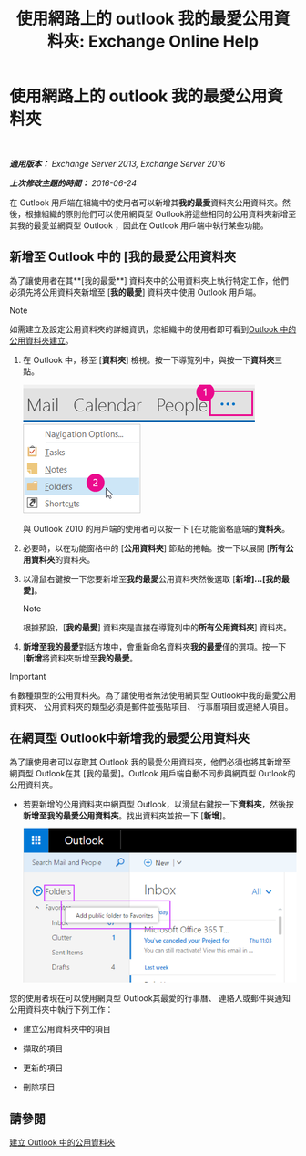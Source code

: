 ﻿---
title: '使用網路上的 outlook 我的最愛公用資料夾: Exchange Online Help'
TOCTitle: 使用網路上的 outlook 我的最愛公用資料夾
ms:assetid: f6f1db72-4465-4eb8-b525-ac2c1fa10a69
ms:mtpsurl: https://technet.microsoft.com/zh-tw/library/Dn948177(v=EXCHG.150)
ms:contentKeyID: 65180698
ms.date: 05/23/2018
mtps_version: v=EXCHG.150
ms.translationtype: MT
---

# 使用網路上的 outlook 我的最愛公用資料夾

 

_**適用版本：** Exchange Server 2013, Exchange Server 2016_

_**上次修改主題的時間：** 2016-06-24_

在 Outlook 用戶端在組織中的使用者可以新增其**我的最愛**資料夾公用資料夾。然後，根據組織的原則他們可以使用網頁型 Outlook將這些相同的公用資料夾新增至其我的最愛並網頁型 Outlook ，因此在 Outlook 用戶端中執行某些功能。

## 新增至 Outlook 中的 \[我的最愛公用資料夾

為了讓使用者在其**\[我的最愛**\] 資料夾中的公用資料夾上執行特定工作，他們必須先將公用資料夾新增至 \[**我的最愛**\] 資料夾中使用 Outlook 用戶端。


> [!NOTE]  
> 如需建立及設定公用資料夾的詳細資訊，您組織中的使用者即可看到<a href="https://support.office.com/en-us/article/create-a-public-folder-in-outlook-d5981360-28d3-4c8f-a373-c98ae570420a?ui=en-us%26rs=en-us%26ad=us">Outlook 中的公用資料夾建立</a>。




1.  在 Outlook 中，移至 \[**資料夾**\] 檢視。按一下導覽列中，與按一下**資料夾**三點。
    
    ![Outlook 2013 導覽列中的省略符號](images/Dn948177.7a949ccd-f0e0-4d20-aa4d-f97ae5c6fdff(EXCHG.150).png "Outlook 2013 導覽列中的省略符號")  
    ![存取資料夾的Outlook 2013 導覽列功能表](images/Dn948177.aaedd8fa-8a30-4e96-b4de-9625cd62e2b9(EXCHG.150).png "存取資料夾的Outlook 2013 導覽列功能表")  
    
    與 Outlook 2010 的用戶端的使用者可以按一下 \[在功能窗格底端的**資料夾**。

2.  必要時，以在功能窗格中的 \[**公用資料夾**\] 節點的捲軸。按一下以展開 \[**所有公用資料夾**的資料夾。

3.  以滑鼠右鍵按一下您要新增至**我的最愛**公用資料夾然後選取 \[**新增\]...\[我的最愛\]**。
    
    > [!NOTE]  
    > 根據預設，[<strong>我的最愛</strong>] 資料夾是直接在導覽列中的<strong>所有公用資料夾</strong>] 資料夾。


4.  **新增至我的最愛**對話方塊中，會重新命名資料夾**我的最愛**僅的選項。按一下 \[**新增**將資料夾新增至**我的最愛**。


> [!IMPORTANT]  
> 有數種類型的公用資料夾。為了讓使用者無法使用網頁型 Outlook中我的最愛公用資料夾、 公用資料夾的類型必須是郵件並張貼項目、 行事曆項目或連絡人項目。




## 在網頁型 Outlook中新增我的最愛公用資料夾

為了讓使用者可以存取其 Outlook 我的最愛公用資料夾，他們必須也將其新增至網頁型 Outlook在其 \[我的最愛\]。Outlook 用戶端自動不同步與網頁型 Outlook的公用資料夾。

  - 若要新增的公用資料夾中網頁型 Outlook，以滑鼠右鍵按一下**資料夾**，然後按**新增至我的最愛公用資料夾**。找出資料夾並按一下 \[**新增**\]。
    
    ![新增公用資料夾至我的最愛](images/Dn948177.dc2af75b-d1c3-4024-8759-00558799d34a(EXCHG.150).png "新增公用資料夾至我的最愛")  

您的使用者現在可以使用網頁型 Outlook其最愛的行事曆、 連絡人或郵件與通知公用資料夾中執行下列工作：

  - 建立公用資料夾中的項目

  - 擷取的項目

  - 更新的項目

  - 刪除項目

## 請參閱


[建立 Outlook 中的公用資料夾](https://support.office.com/en-us/article/create-a-public-folder-in-outlook-d5981360-28d3-4c8f-a373-c98ae570420a?ui=en-us%26rs=en-us%26ad=us)

